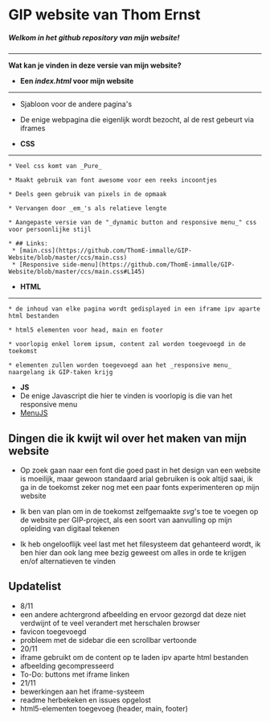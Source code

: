 # GIP website van Thom Ernst

##### Welkom in het github repository van mijn website!
- - -
__Wat kan je vinden in deze versie van mijn website?__

* __Een _index.html_ voor mijn website__
_____
   * Sjabloon voor de andere pagina's
   * De enige webpagina die eigenlijk wordt bezocht, al de rest gebeurt via iframes

* __CSS__
_____
    * Veel css komt van _Pure_

    * Maakt gebruik van font awesome voor een reeks incoontjes

    * Deels geen gebruik van pixels in de opmaak

    * Vervangen door _em_'s als relatieve lengte

    * Aangepaste versie van de "_dynamic button and responsive menu_" css voor persoonlijke stijl
    
    * ## Links:
     * [main.css](https://github.com/ThomE-immalle/GIP-Website/blob/master/ccs/main.css)
     * [Responsive side-menu](https://github.com/ThomE-immalle/GIP-Website/blob/master/ccs/main.css#L145)

* __HTML__
_____
    * de inhoud van elke pagina wordt gedisplayed in een iframe ipv aparte html bestanden
    
    * html5 elementen voor head, main en footer
    
    * voorlopig enkel lorem ipsum, content zal worden toegevoegd in de toekomst
    
    * elementen zullen worden toegevoegd aan het _responsive menu_ naargelang ik GIP-taken krijg
    
* __JS__
 * De enige Javascript die hier te vinden is voorlopig is die van het responsive menu
 * [MenuJS](https://github.com/ThomE-immalle/GIP-Website/blob/master/js/MenuJs.js)


## Dingen die ik kwijt wil over het maken van mijn website

* Op zoek gaan naar een font die goed past in het design van een website is moeilijk, maar gewoon standaard arial gebruiken is ook altijd saai, ik ga in de toekomst zeker nog met een paar fonts experimenteren op mijn website

* Ik ben van plan om in de toekomst zelfgemaakte _svg_'s toe te voegen op de website per GIP-project, als een soort van aanvulling op mijn opleiding van digitaal tekenen

* Ik heb ongelooflijk veel last met het filesysteem dat gehanteerd wordt, ik ben hier dan ook lang mee bezig geweest om alles in orde te krijgen en/of alternatieven te vinden

## Updatelist

* 8/11
 * een andere achtergrond afbeelding en ervoor gezorgd dat deze niet verdwijnt of te veel verandert met herschalen browser
 * favicon toegevoegd
 * probleem met de sidebar die een scrollbar vertoonde
* 20/11
 * iframe gebruikt om de content op te laden ipv aparte html bestanden
 * afbeelding gecompresseerd
 * To-Do: buttons met iframe linken
* 21/11
 * bewerkingen aan het iframe-systeem
 * readme herbekeken en issues opgelost
 * html5-elementen toegevoeg (header, main, footer)
